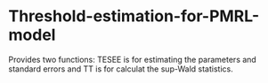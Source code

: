 # Threshold-estimation-for-PMRL-model
Provides two functions: TESEE is for estimating the parameters and standard errors and TT is for calculat the sup-Wald statistics. 
